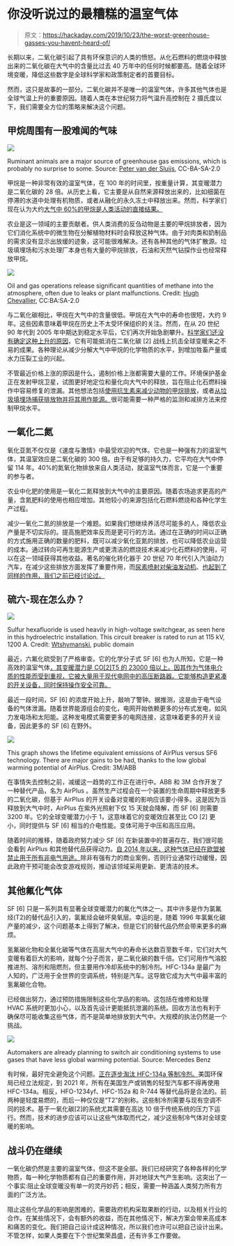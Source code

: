 # 你没听说过的最糟糕的温室气体

> 原文：<https://hackaday.com/2019/10/23/the-worst-greenhouse-gasses-you-havent-heard-of/>

长期以来，二氧化碳引起了具有环保意识的人类的愤怒。从化石燃料的燃烧中释放出来的二氧化碳在大气中的含量比过去 40 万年中的任何时候都要高。随着全球环境变暖，降低这些数字是全球科学家和政策制定者的首要目标。

然而，这只是故事的一部分。二氧化碳并不是唯一的温室气体，许多其他气体也是全球气温上升的重要原因。随着人类在本世纪努力将气温升高控制在 2 摄氏度以下，我们需要全方位的策略来解决这个问题。

## 甲烷周围有一股难闻的气味

![](img/db4de98630191029e3e162e5f101799a.png)

Ruminant animals are a major source of greenhouse gas emissions, which is probably no surprise to some.
Source: [Peter van der Sluijs](https://commons.wikimedia.org/wiki/File:Two_fighting_cows.JPG), CC-BA-SA-2.0

甲烷是一种非常有效的温室气体，在 100 年的时间里，按重量计算，其变暖潜力是二氧化碳的 28 倍。从历史上看，它主要是从自然来源释放出来的，比如细菌在停滞的水道中处理有机物质，或者从融化的永久冻土中释放出来。然而，科学家们现在认为大约[大气中 60%的甲烷是人类活动的直接结果。](https://www.nationalgeographic.com/environment/global-warming/methane/)

农业是这一领域的主要贡献者。供人类消费的反刍动物是主要的甲烷排放者，因为它们消化系统中的微生物在分解植物材料时会释放这种气体。由于对肉类和奶制品的需求没有显示出放缓的迹象，这可能很难解决。还有各种其他的气体扩散源。垃圾填埋场和污水处理厂本身也有大量的甲烷排放，石油和天然气钻探作业也经常释放甲烷。

![](img/d12f95a14cdb8cb77e77415bf68ba76b.png)

Oil and gas operations release significant quantities of methane into the atmosphere, often due to leaks or plant malfunctions. Credit: [Hugh Chevallier](https://commons.wikimedia.org/wiki/File:Weston_Common_gas_facility-by-Hugh-Chevallier.jpg), CC:BA:SA-2.0

与二氧化碳相比，甲烷在大气中的含量很低。甲烷在大气中的寿命也很短，大约 9 年。这些因素意味着甲烷在历史上不太受环保组织的关注。然而，在从 20 世纪 90 年代到 2005 年中期达到稳定水平后，它们再次开始急剧攀升。[科学家们还没有确定这种上升的原因](https://www.wired.com/story/atmospheric-methane-levels-are-going-up-and-no-one-knows-why/)，它有可能抵消在二氧化碳 [2] 战线上抗击全球变暖来之不易的成果。各种理论从减少分解大气中甲烷的化学物质的水平，到增加牲畜产量或水力压裂工业的兴起。

不管最近价格上涨的原因是什么，遏制价格上涨都需要大量的工作。环境保护基金正在发射甲烷卫星，试图更好地定位和量化向大气中的释放，旨在阻止化石燃料操作中容易修复的泄漏。其他想法包括[使用抗生素来减少动物的甲烷排放](https://dairy-cattle.extension.org/use-of-rumensin-in-dairy-diets/)，或者[从垃圾填埋场捕获排放物并将其用作能源。](https://web.archive.org/web/20150929005545/http://www.uspowerpartners.org/Topics/SECTION6Topic-LandfillMethane.htm)很可能需要一种严格的监测和减排方法来控制甲烷水平。

## 一氧化二氮

氧化亚氮不仅仅是《速度与激情》中最受欢迎的气体。它也是一种强有力的温室气体，其温室效应是二氧化碳的 300 倍。由于有足够的持久力，它平均在大气中停留 114 年。40%的氮氧化物排放来自人类活动，就温室气体而言，它是一个重要的参与者。

农业中化肥的使用是一氧化二氮释放到大气中的主要原因。随着农场追求更高的产量，含氮肥料的使用也相应增加。其他较小的来源包括化石燃料燃烧和各种化学生产过程。

减少一氧化二氮的排放是一个难题。如果我们想继续养活尽可能多的人，降低农业产量是不切实际的。提高施肥效率反而是更可行的方法。通过在正确的时间以正确的方式施用正确的数量的肥料，既可以减少氧化亚氮的排放，也可以降低农业运营的成本。通过转向可再生能源生产或更清洁的燃烧技术来减少化石燃料的使用，可以在这一领域获得其他收益。著名的催化转化器于 20 世纪 70 年代引入汽油动力汽车，在减少这些排放方面发挥了重要作用，而[尿素喷射对柴油发动机](https://www.thoughtco.com/adblue-and-clean-diesels-85601)、[也起到了同样的作用，我们之前已经讨论过。](https://hackaday.com/2019/09/26/the-future-of-diesel-is-on-shaky-ground/)

## 硫六-现在怎么办？

![](img/6cbab4f0a6d6e21602a5b5ee8fb1eec8.png)

Sulfur hexafluoride is used heavily in high-voltage switchgear, as seen here in this hydroelectric installation. This circuit breaker is rated to run at 115 kV, 1200 A. Credit: [Wtshymanski](https://en.wikipedia.org/wiki/User:Wtshymanski "en:User:Wtshymanski"), public domain 

最近，六氟化硫受到了严格审查。它的化学分子式 SF [6] 也为人所知，它是一种高效的温室气体[，其变暖潜力是 CO[2]T5 的 23000 倍以上。因其作为气体电介质的性能而受到重视，它被大量用于现代电网中的高压断路器。它能够构造更紧凑的开关设备，同时保持操作安全可靠。](http://apps.sepa.org.uk/spripa/Pages/SubstanceInformation.aspx?pid=10)

最近一段时间，SF [6] 的浓度开始上升，敲响了警钟。据推测，这是由于电气设备的气体泄漏。随着世界能源组合的变化，电网开始依赖更多的分布式发电，如风力发电场和太阳能。这种发电模式需要更多的电网连接，这意味着更多的开关设备，因此更多的 SF [6] 在野外。

![](img/ee8b877bc4aa88413d2c3a9d3a6ffa9f.png)

This graph shows the lifetime equivalent emissions of AirPlus versus SF6 technology. There are major gains to be had, thanks to the low global warming potential of AirPlus. Credit: 3M/ABB

在事情失去控制之前，减缓这一趋势的工作正在进行中。ABB 和 3M 合作开发了一种替代产品，名为 AirPlus 。虽然生产过程会在一个装置的生命周期中释放更多的二氧化碳，但基于 AirPlus 的开关设备对变暖的影响应该要小得多。这是因为当释放到大气中时，AirPlus 在紫外光照射下仅 15 天就会降解，而 SF [6] 则需要 3200 年。它的全球变暖潜力小于 1，这意味着它的变暖效应甚至比 CO [2] 更小，同时提供与 SF [6] 相当的介电性能。变体可用于中压和高压应用。

随着时间的推移，随着政府努力减少 SF [6] 在新装置中的普遍存在，我们很可能会看到 AirPlus 和其他替代品获得动力。[自 2014 年以来，这种气体已经在欧盟被禁止用于所有非电气用途。](https://energypost.eu/why-the-eu-should-ban-sf6/)除非有强有力的商业案例，否则行业通常行动缓慢，因此政府干预可能会改变游戏规则，推动该领域采用更新、更清洁的技术。

## 其他氟化气体

SF [6] 只是一系列具有显著全球变暖潜力的氟化气体之一。其中许多是作为氯氟烃(T2)的替代品引入的，氯氟烃会破坏臭氧层。幸运的是，随着 1996 年氯氟化碳产量的减少，这个问题基本上得到了解决，但是它们的替代品仍然会带来更多的麻烦。

氢氟碳化物和全氟化碳等气体在高层大气中的寿命长达数百至数千年，它们对大气变暖有着巨大的影响，就每个分子而言，是二氧化碳的数千倍。它们可用作气溶胶推进剂、溶剂和阻燃剂，但主要用作冷却系统中的制冷剂。HFC-134a 是最广为人知的，广泛用于全世界的空调系统，特别是汽车。这导致它成为大气中最丰富的氢氟碳化合物。

已经做出努力，通过预防措施限制这些化学品的影响。这包括在维修和处理 HVAC 系统时更加小心，以及首先设计更能抵抗泄漏的系统。回收方法也有利于确保尽可能收集这些气体，而不是简单地排放到大气中。大规模的执法仍然是一个挑战。

![](img/c42368f14801e12441a5fad139a8ebd0.png)

Automakers are already planning to switch air conditioning systems to use gases that have less global warming potential.
Source: Mercedes Benz

有时候，最好完全避免这个问题。[正在逐步淘汰 HFC-134a 等制冷剂。](https://www.epa.gov/mvac/refrigerant-transition-environmental-impacts)美国环保局已经立法规定，到 2021 年，所有在美国生产或销售的轻型汽车都不得再使用 HFC-134a。相反，HFO-1234yf、HFC-152a 和 R-744 等替代品将是合法的。前两种是轻度易燃的，而后一种仅仅是“T2”的别称。这些制冷剂需要与现有空调不同的技术。基于一氧化碳[2]的系统尤其需要在高达 10 倍于传统系统的压力下运行。然而，技术的进步应该可以让这些气体取而代之，减少这些制冷气体对全球变暖的影响。

## 战斗仍在继续

一氧化碳仍然是主要的温室气体，但这不是全部。我们已经研究了各种各样的化学物质，每一种化学物质都有自己的重要作用，并对地球大气产生影响。这突出了一个事实:阻止全球变暖没有单一的灵丹妙药；相反，需要一种涵盖人类努力所有方面的广泛方法。

阻止这些化学品的影响是困难的，需要政府机构采取果断的行动，以及相关行业的合作。在某些情况下，会有额外的收益，而在其他情况下，解决方案会带来高成本和痛苦的变化。我们把自己设计成这种情况，所以我们也许可以把自己设计出来。不管怎样，如果人类要在下个世纪繁荣昌盛，还有许多工作要做。